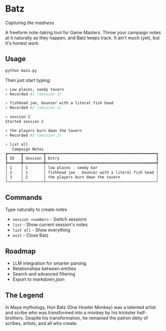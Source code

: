 # Batz
*Capturing the madness*

A freeform note-taking tool for Game Masters. Throw your campaign notes at it naturally as they happen, and Batz keeps track. It ain't much (yet), but it's honest work.

## Usage
```bash
python main.py
```

Then just start typing:
```bash
> Low places, seedy tavern
✓ Recorded #1 (Session 1)

> fishhead joe, bouncer with a literal fish head
✓ Recorded #2 (Session 1)

> session 2
Started session 2

> the players burn down the tavern
✓ Recorded #3 (Session 2)

> list all
   Campaign Notes                            
┏━━━━━━┳━━━━━━━━━┳━━━━━━━━━━━━━━━━━━━━━━━━━━━━━━━━━━━━━━━━━━━━━━━━━┓
┃ ID   ┃ Session ┃ Entry                                           ┃
┡━━━━━━╇━━━━━━━━━╇━━━━━━━━━━━━━━━━━━━━━━━━━━━━━━━━━━━━━━━━━━━━━━━━━┩
│ 1    │ 1       │ low places - seedy bar                          │
│ 2    │ 1       │ fishhead joe - bouncer with a literal fish head │
│ 3    │ 2       │ the players burn down the tavern                │
└──────┴─────────┴─────────────────────────────────────────────────┘
```

## Commands

Type naturally to create notes
- `session <number>` - Switch sessions
- `list` - Show current session's notes
- `list all` - Show everything
- `exit` - Close Batz

## Roadmap
- LLM integration for smarter parsing
- Relationships between entities
- Search and advanced filtering
- Export to markdown,json


## The Legend
In Maya mythology, Hun Batz (One Howler Monkey) was a talented artist and scribe who was transformed into a monkey by his trickster half-brothers. Despite his transformation, he remained the patron deity of scribes, artists, and all who create.
